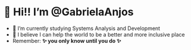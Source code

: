 # 👋 Hi!! I’m @GabrielaAnjos
- 🌱 I’m currently studying Systems Analysis and Development
- 💞️ I believe I can help the world to be a better and more inclusive place
-  Remember: **✨ you only know until you do ✨**

<!--- 💞️ I’m looking to collaborate on ...
- 📫 How to reach me ...
--->

<!---
GabrielaAnjos/GabrielaAnjos is a ✨ special ✨ repository because its `README.md` (this file) appears on your GitHub profile.
You can click the Preview link to take a look at your changes.
--->
